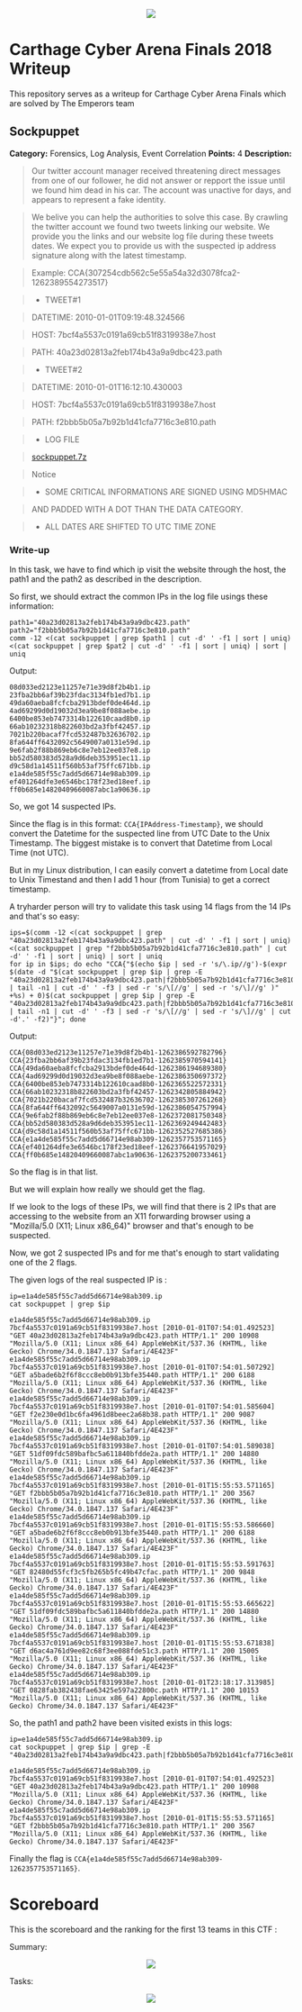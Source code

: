 <p align="center">
<img src="logo.png"/>
</p>

# Carthage Cyber Arena Finals 2018 Writeup
This repository serves as a writeup for Carthage Cyber Arena Finals which are solved by The Emperors team

## Sockpuppet

**Category:** Forensics, Log Analysis, Event Correlation
**Points:** 4
**Description:**

>Our twitter account manager received threatening direct messages from one of our follower, he did not answer or repport the issue until we found him dead in his car. The account was unactive for days, and appears to represent a fake identity.

>We belive you can help the authorities to  solve  this  case. By crawling the twitter account we found two tweets  linking our website. We provide you the  links  and  our  website  log  file during these tweets dates. We expect you to provide us with  the suspected ip address signature along with the latest timestamp.

>Example: CCA{307254cdb562c5e55a54a32d3078fca2-1262389554273517}

>* TWEET#1

>  DATETIME: 2010-01-01T09:19:48.324566

>  HOST: 7bcf4a5537c0191a69cb51f8319938e7.host

>  PATH: 40a23d02813a2feb174b43a9a9dbc423.path

>* TWEET#2

>  DATETIME: 2010-01-01T16:12:10.430003

>  HOST: 7bcf4a5537c0191a69cb51f8319938e7.host

>  PATH: f2bbb5b05a7b92b1d41cfa7716c3e810.path

>* LOG FILE

>  [sockpuppet.7z](resources/forensics-4-sockpuppet/sockpuppet.7z)

>Notice

> - SOME CRITICAL INFORMATIONS ARE SIGNED USING MD5HMAC

>   AND PADDED WITH A DOT THAN THE DATA CATEGORY.

> - ALL DATES ARE SHIFTED TO UTC TIME ZONE



### Write-up
In this task, we have to find which ip visit the website through the host, the path1 and the path2 as described in the description.

So first, we should extract the common IPs in the log file usings these information:

```
path1="40a23d02813a2feb174b43a9a9dbc423.path"
path2="f2bbb5b05a7b92b1d41cfa7716c3e810.path"
comm -12 <(cat sockpuppet | grep $path1 | cut -d' ' -f1 | sort | uniq) <(cat sockpuppet | grep $pat2 | cut -d' ' -f1 | sort | uniq) | sort | uniq
```

Output:

```
08d033ed2123e11257e71e39d8f2b4b1.ip
23fba2bb6af39b23fdac3134fb1ed7b1.ip
49da60aeba8fcfcba2913bdef0de464d.ip
4ad69299d0d19032d3ea9be8f088aebe.ip
6400be853eb7473314b122610caad8b0.ip
66ab10232318b822603bd2a3fbf42457.ip
7021b220bacaf7fcd532487b32636702.ip
8fa644ff6432092c5649007a0131e59d.ip
9e6fab2f88b869eb6c8e7eb12ee037e8.ip
bb52d580383d528a9d6deb353951ec11.ip
d9c58d1a14511f560b53af75ffc671bb.ip
e1a4de585f55c7add5d66714e98ab309.ip
ef401264dfe3e6546bc178f23ed18eef.ip
ff0b685e14820409660087abc1a90636.ip
```

So, we got 14 suspected IPs.

Since the flag is in this format: `CCA{IPAddress-Timestamp}`, we should convert the Datetime for the suspected line from UTC Date to the Unix Timestamp. The biggest mistake is to convert that Datetime from Local Time (not UTC).

But in my Linux distribution, I can easily convert a datetime from Local date to Unix Timestand and then I add 1 hour (from Tunisia) to get a correct timestamp.

A tryharder person will try to validate this task using 14 flags from the 14 IPs and that's so easy:

```
ips=$(comm -12 <(cat sockpuppet | grep "40a23d02813a2feb174b43a9a9dbc423.path" | cut -d' ' -f1 | sort | uniq) <(cat sockpuppet | grep "f2bbb5b05a7b92b1d41cfa7716c3e810.path" | cut -d' ' -f1 | sort | uniq) | sort | uniq
for ip in $ips; do echo "CCA{"$(echo $ip | sed -r 's/\.ip//g')-$(expr $(date -d "$(cat sockpuppet | grep $ip | grep -E "40a23d02813a2feb174b43a9a9dbc423.path|f2bbb5b05a7b92b1d41cfa7716c3e810.path" | tail -n1 | cut -d' ' -f3 | sed -r 's/\[//g' | sed -r 's/\]//g' )" +%s) + 0)$(cat sockpuppet | grep $ip | grep -E "40a23d02813a2feb174b43a9a9dbc423.path|f2bbb5b05a7b92b1d41cfa7716c3e810.path" | tail -n1 | cut -d' ' -f3 | sed -r 's/\[//g' | sed -r 's/\]//g' | cut -d'.' -f2)"}"; done
```

Output:

```
CCA{08d033ed2123e11257e71e39d8f2b4b1-1262386592782796}
CCA{23fba2bb6af39b23fdac3134fb1ed7b1-1262385970594141}
CCA{49da60aeba8fcfcba2913bdef0de464d-1262386194689380}
CCA{4ad69299d0d19032d3ea9be8f088aebe-1262386350697372}
CCA{6400be853eb7473314b122610caad8b0-1262365522572331}
CCA{66ab10232318b822603bd2a3fbf42457-1262342805884942}
CCA{7021b220bacaf7fcd532487b32636702-1262385307261268}
CCA{8fa644ff6432092c5649007a0131e59d-1262386054757994}
CCA{9e6fab2f88b869eb6c8e7eb12ee037e8-1262372081750348}
CCA{bb52d580383d528a9d6deb353951ec11-1262369249442483}
CCA{d9c58d1a14511f560b53af75ffc671bb-1262352527685386}
CCA{e1a4de585f55c7add5d66714e98ab309-1262357753571165}
CCA{ef401264dfe3e6546bc178f23ed18eef-1262376641957029}
CCA{ff0b685e14820409660087abc1a90636-1262375200733461}
```

So the flag is in that list.

But we will explain how really we should get the flag.

If we look to the logs of these IPs, we will find that there is 2 IPs that are accessing to the website from an X11 forwarding browser using a "Mozilla/5.0 (X11; Linux x86_64)" browser and that's enough to be suspected.

Now, we got 2 suspected IPs and for me that's enough to start validating one of the 2 flags.

The given logs of the real suspected IP is :

```
ip=e1a4de585f55c7add5d66714e98ab309.ip
cat sockpuppet | grep $ip

e1a4de585f55c7add5d66714e98ab309.ip 7bcf4a5537c0191a69cb51f8319938e7.host [2010-01-01T07:54:01.492523] "GET 40a23d02813a2feb174b43a9a9dbc423.path HTTP/1.1" 200 10908 "Mozilla/5.0 (X11; Linux x86_64) AppleWebKit/537.36 (KHTML, like Gecko) Chrome/34.0.1847.137 Safari/4E423F"
e1a4de585f55c7add5d66714e98ab309.ip 7bcf4a5537c0191a69cb51f8319938e7.host [2010-01-01T07:54:01.507292] "GET a5bade6b2f6f8ccc8eb0b913bfe35440.path HTTP/1.1" 200 6188 "Mozilla/5.0 (X11; Linux x86_64) AppleWebKit/537.36 (KHTML, like Gecko) Chrome/34.0.1847.137 Safari/4E423F"
e1a4de585f55c7add5d66714e98ab309.ip 7bcf4a5537c0191a69cb51f8319938e7.host [2010-01-01T07:54:01.585604] "GET f2e230e0d1bc6fa4961d8beec2a68b38.path HTTP/1.1" 200 9087 "Mozilla/5.0 (X11; Linux x86_64) AppleWebKit/537.36 (KHTML, like Gecko) Chrome/34.0.1847.137 Safari/4E423F"
e1a4de585f55c7add5d66714e98ab309.ip 7bcf4a5537c0191a69cb51f8319938e7.host [2010-01-01T07:54:01.589038] "GET 51df09fdc589bafbc5a611840bfdde2a.path HTTP/1.1" 200 14880 "Mozilla/5.0 (X11; Linux x86_64) AppleWebKit/537.36 (KHTML, like Gecko) Chrome/34.0.1847.137 Safari/4E423F"
e1a4de585f55c7add5d66714e98ab309.ip 7bcf4a5537c0191a69cb51f8319938e7.host [2010-01-01T15:55:53.571165] "GET f2bbb5b05a7b92b1d41cfa7716c3e810.path HTTP/1.1" 200 3567 "Mozilla/5.0 (X11; Linux x86_64) AppleWebKit/537.36 (KHTML, like Gecko) Chrome/34.0.1847.137 Safari/4E423F"
e1a4de585f55c7add5d66714e98ab309.ip 7bcf4a5537c0191a69cb51f8319938e7.host [2010-01-01T15:55:53.586660] "GET a5bade6b2f6f8ccc8eb0b913bfe35440.path HTTP/1.1" 200 6188 "Mozilla/5.0 (X11; Linux x86_64) AppleWebKit/537.36 (KHTML, like Gecko) Chrome/34.0.1847.137 Safari/4E423F"
e1a4de585f55c7add5d66714e98ab309.ip 7bcf4a5537c0191a69cb51f8319938e7.host [2010-01-01T15:55:53.591763] "GET 82480d55fcf3c5fb265b5fc49b47cfac.path HTTP/1.1" 200 9848 "Mozilla/5.0 (X11; Linux x86_64) AppleWebKit/537.36 (KHTML, like Gecko) Chrome/34.0.1847.137 Safari/4E423F"
e1a4de585f55c7add5d66714e98ab309.ip 7bcf4a5537c0191a69cb51f8319938e7.host [2010-01-01T15:55:53.665622] "GET 51df09fdc589bafbc5a611840bfdde2a.path HTTP/1.1" 200 14880 "Mozilla/5.0 (X11; Linux x86_64) AppleWebKit/537.36 (KHTML, like Gecko) Chrome/34.0.1847.137 Safari/4E423F"
e1a4de585f55c7add5d66714e98ab309.ip 7bcf4a5537c0191a69cb51f8319938e7.host [2010-01-01T15:55:53.671838] "GET d6ac4a761d9ee82c68f3ee088fde51c3.path HTTP/1.1" 200 15005 "Mozilla/5.0 (X11; Linux x86_64) AppleWebKit/537.36 (KHTML, like Gecko) Chrome/34.0.1847.137 Safari/4E423F"
e1a4de585f55c7add5d66714e98ab309.ip 7bcf4a5537c0191a69cb51f8319938e7.host [2010-01-01T23:18:17.313985] "GET 0828fab382438fae63425e597a22800c.path HTTP/1.1" 200 10153 "Mozilla/5.0 (X11; Linux x86_64) AppleWebKit/537.36 (KHTML, like Gecko) Chrome/34.0.1847.137 Safari/4E423F"
```

So, the path1 and path2 have been visited exists in this logs:

```
ip=e1a4de585f55c7add5d66714e98ab309.ip
cat sockpuppet | grep $ip | grep -E "40a23d02813a2feb174b43a9a9dbc423.path|f2bbb5b05a7b92b1d41cfa7716c3e810.path"

e1a4de585f55c7add5d66714e98ab309.ip 7bcf4a5537c0191a69cb51f8319938e7.host [2010-01-01T07:54:01.492523] "GET 40a23d02813a2feb174b43a9a9dbc423.path HTTP/1.1" 200 10908 "Mozilla/5.0 (X11; Linux x86_64) AppleWebKit/537.36 (KHTML, like Gecko) Chrome/34.0.1847.137 Safari/4E423F"
e1a4de585f55c7add5d66714e98ab309.ip 7bcf4a5537c0191a69cb51f8319938e7.host [2010-01-01T15:55:53.571165] "GET f2bbb5b05a7b92b1d41cfa7716c3e810.path HTTP/1.1" 200 3567 "Mozilla/5.0 (X11; Linux x86_64) AppleWebKit/537.36 (KHTML, like Gecko) Chrome/34.0.1847.137 Safari/4E423F"
```

Finally the flag is ``CCA{e1a4de585f55c7add5d66714e98ab309-1262357753571165}``.











# Scoreboard

This is the scoreboard and the ranking for the first 13 teams in this CTF :

Summary:

<p align="center">
<img src="scoreboard/ALL.PNG"/>
</p>

Tasks:

<p align="center">
<img src="scoreboard/1.PNG"/>
</p>

